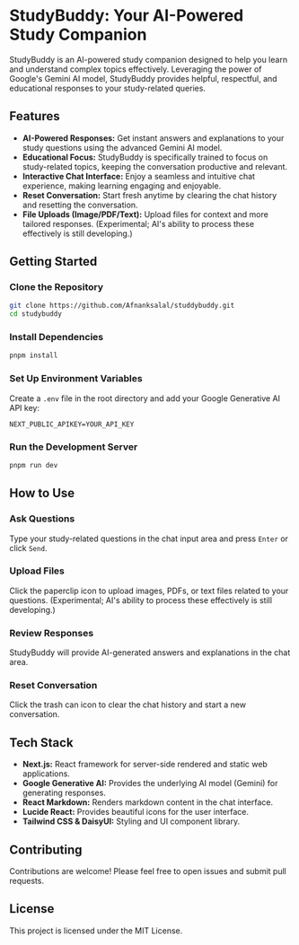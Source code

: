# StudyBuddy: Your AI-Powered Study Companion

StudyBuddy is an AI-powered study companion designed to help you learn and understand complex topics effectively. Leveraging the power of Google's Gemini AI model, StudyBuddy provides helpful, respectful, and educational responses to your study-related queries.

## Features

- **AI-Powered Responses:** Get instant answers and explanations to your study questions using the advanced Gemini AI model.
- **Educational Focus:** StudyBuddy is specifically trained to focus on study-related topics, keeping the conversation productive and relevant.
- **Interactive Chat Interface:** Enjoy a seamless and intuitive chat experience, making learning engaging and enjoyable.
- **Reset Conversation:** Start fresh anytime by clearing the chat history and resetting the conversation.
- **File Uploads (Image/PDF/Text):** Upload files for context and more tailored responses. (Experimental; AI's ability to process these effectively is still developing.)

## Getting Started

### Clone the Repository

```bash
git clone https://github.com/Afnanksalal/studdybuddy.git
cd studybuddy
```

### Install Dependencies

```bash
pnpm install
```

### Set Up Environment Variables

Create a `.env` file in the root directory and add your Google Generative AI API key:

```env
NEXT_PUBLIC_APIKEY=YOUR_API_KEY
```

### Run the Development Server

```bash
pnpm run dev
```

## How to Use

### Ask Questions

Type your study-related questions in the chat input area and press `Enter` or click `Send`.

### Upload Files

Click the paperclip icon to upload images, PDFs, or text files related to your questions. (Experimental; AI's ability to process these effectively is still developing.)

### Review Responses

StudyBuddy will provide AI-generated answers and explanations in the chat area.

### Reset Conversation

Click the trash can icon to clear the chat history and start a new conversation.

## Tech Stack

- **Next.js:** React framework for server-side rendered and static web applications.
- **Google Generative AI:** Provides the underlying AI model (Gemini) for generating responses.
- **React Markdown:** Renders markdown content in the chat interface.
- **Lucide React:** Provides beautiful icons for the user interface.
- **Tailwind CSS & DaisyUI:** Styling and UI component library.

## Contributing

Contributions are welcome! Please feel free to open issues and submit pull requests.

## License

This project is licensed under the MIT License.
